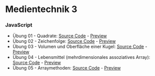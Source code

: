 # Medientechnik 3

### JavaScript
* Übung 01 - Quadrate: [Source Code](04_Quadrate) - [Preview](https://crumpfhuber.github.io/htlw3-medt/04_Quadrate/)
* Übung 02 - Zeichenfolge: [Source Code](05_Zeichenfolge) - [Preview](https://crumpfhuber.github.io/htlw3-medt/05_Zeichenfolge/)
* Übung 03 - Volumen und Oberfläche einer Kugel: [Source Code](07_Kugel) - [Preview](https://crumpfhuber.github.io/htlw3-medt/07_Kugel/)
* Übung 04 - Lebensmittel (mehrdimensionales assoziatives Array): [Source Code](08_Lebensmittel) - [Preview](https://crumpfhuber.github.io/htlw3-medt/08_Lebensmittel/)
* Übung 05 - Arraymethoden: [Source Code](09_Arraymethoden) - [Preview](https://crumpfhuber.github.io/htlw3-medt/09_Arraymethoden/)
